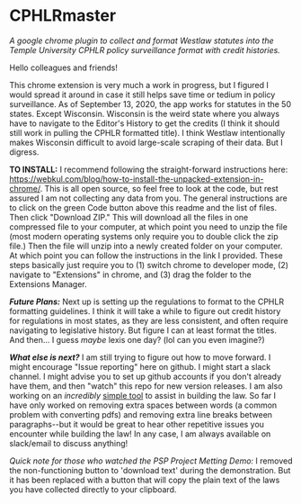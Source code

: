 # CPHLRmaster
<i>A google chrome plugin to collect and format Westlaw statutes into the Temple University CPHLR policy surveillance format with credit histories.</i>

Hello colleagues and friends!

This chrome extension is very much a work in progress, but I figured I would spread it around in case it still helps save time or tedium in policy surveillance. As of September 13, 2020, the app  works for statutes in the 50 states. Except Wisconsin. Wisconsin is the weird state where you always have to navigate to the Editor's History to get the credits (I think it should still work in pulling the CPHLR formatted title). I think Westlaw intentionally makes Wisconsin difficult to avoid large-scale scraping of their data. But I digress.

<b>TO INSTALL:</b> I recommend following the straight-forward instructions here: https://webkul.com/blog/how-to-install-the-unpacked-extension-in-chrome/. This is all open source, so feel free to look at the code, but rest assured I am not collecting any data from you. The general instructions are to click on the green Code button above this readme and the list of files. Then click "Download ZIP." This will  download all the files in one compressed file to your computer, at which point you need to unzip the file (most modern operating systems only require you to double click the zip file.) Then the file will unzip into a newly created folder on your computer. At which point you can follow the instructions in the link I provided. These steps basically just require you to (1) switch chrome to developer mode, (2) navigate to "Extensions" in chrome, and (3) drag the folder to the Extensions Manager.

<i><b>Future Plans:</b></i> Next up is setting up the regulations to format to the CPHLR formatting guidelines. I think it will take a while to figure out credit history for regulations in most states, as they are less consistent, and often require navigating to legislative history. But figure I can at least format the titles. And then... I guess <i>maybe</i> lexis one day? (lol can you even imagine?)

<b><i>What else is next?</i></b> I am still trying to figure out how to move forward. I might encourage "Issue reporting" here on github. I might start a slack channel. I might advise you to set up github accounts if you don't already have them, and then "watch" this repo for new version releases. I am also working on an <i>incredibly</i> <a href='https://github.com/AJFrazer/CPHLRbuild'>simple tool</a> to assist in building the law. So far I have only worked on removing extra spaces between words (a common problem with converting pdfs) and removing extra line breaks between paragraphs--but it would be great to hear other repetitive issues you encounter while building the law! In any case, I am always available on slack/email to discuss anything!

<i>Quick note for those who watched the PSP Project Metting Demo:</i> I removed the non-functioning button to 'download text' during the demonstration. But it has been replaced with a button that will copy the plain text of the laws you have collected directly to your clipboard.</i> 

